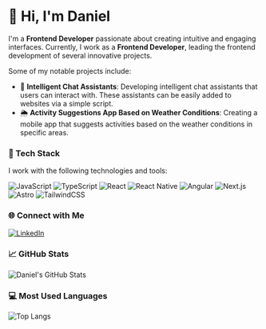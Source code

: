# 👋 Hi, I'm Daniel

I'm a **Frontend Developer** passionate about creating intuitive and engaging interfaces. Currently, I work as a **Frontend Developer**, leading the frontend development of several innovative projects.

Some of my notable projects include:

- 💬 **Intelligent Chat Assistants**: Developing intelligent chat assistants that users can interact with. These assistants can be easily added to websites via a simple script.
- 🌦️ **Activity Suggestions App Based on Weather Conditions**: Creating a mobile app that suggests activities based on the weather conditions in specific areas.

### 🚀 Tech Stack

I work with the following technologies and tools:

![JavaScript](https://img.shields.io/badge/-JavaScript-F7DF1E?style=flat&logo=javascript&logoColor=black)
![TypeScript](https://img.shields.io/badge/-TypeScript-3178C6?style=flat&logo=typescript&logoColor=white)
![React](https://img.shields.io/badge/-React-61DAFB?style=flat&logo=react&logoColor=black)
![React Native](https://img.shields.io/badge/-React%20Native-61DAFB?style=flat&logo=react&logoColor=black)
![Angular](https://img.shields.io/badge/-Angular-DD0031?style=flat&logo=angular&logoColor=white)
![Next.js](https://img.shields.io/badge/-Next.js-000000?style=flat&logo=nextdotjs&logoColor=white)
![Astro](https://img.shields.io/badge/-Astro-FF5D2E?style=flat&logo=astro&logoColor=white)
![TailwindCSS](https://img.shields.io/badge/-TailwindCSS-38B2AC?style=flat&logo=tailwindcss&logoColor=white)

### 🌐 Connect with Me

[![LinkedIn](https://img.shields.io/badge/-LinkedIn-0077B5?style=flat&logo=linkedin&logoColor=white)](https://www.linkedin.com/in/daniel-gallego-zaragoza)

### 📈 GitHub Stats

![Daniel's GitHub Stats](https://github-readme-stats.vercel.app/api?username=danigz6&show_icons=true&theme=radical)

### 💻 Most Used Languages

![Top Langs](https://github-readme-stats.vercel.app/api/top-langs/?username=danigz6&layout=compact)

